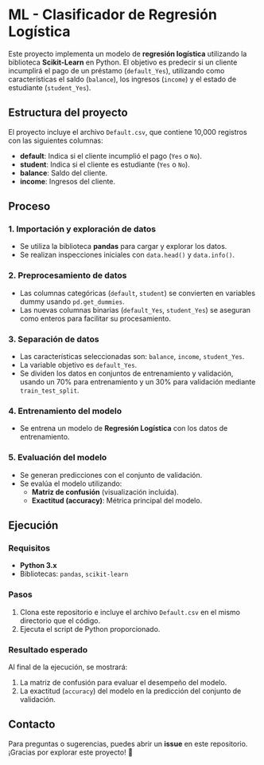 # ML - Clasificador de Regresión Logística  

Este proyecto implementa un modelo de **regresión logística** utilizando la biblioteca **Scikit-Learn** en Python. El objetivo es predecir si un cliente incumplirá el pago de un préstamo (`default_Yes`), utilizando como características el saldo (`balance`), los ingresos (`income`) y el estado de estudiante (`student_Yes`).

## Estructura del proyecto  

El proyecto incluye el archivo `Default.csv`, que contiene 10,000 registros con las siguientes columnas:  
- **default**: Indica si el cliente incumplió el pago (`Yes` o `No`).  
- **student**: Indica si el cliente es estudiante (`Yes` o `No`).  
- **balance**: Saldo del cliente.  
- **income**: Ingresos del cliente.  

## Proceso  

### 1. **Importación y exploración de datos**  
- Se utiliza la biblioteca **pandas** para cargar y explorar los datos.  
- Se realizan inspecciones iniciales con `data.head()` y `data.info()`.  

### 2. **Preprocesamiento de datos**  
- Las columnas categóricas (`default`, `student`) se convierten en variables dummy usando `pd.get_dummies`.  
- Las nuevas columnas binarias (`default_Yes`, `student_Yes`) se aseguran como enteros para facilitar su procesamiento.  

### 3. **Separación de datos**  
- Las características seleccionadas son: `balance`, `income`, `student_Yes`.  
- La variable objetivo es `default_Yes`.  
- Se dividen los datos en conjuntos de entrenamiento y validación, usando un 70% para entrenamiento y un 30% para validación mediante `train_test_split`.  

### 4. **Entrenamiento del modelo**  
- Se entrena un modelo de **Regresión Logística** con los datos de entrenamiento.  

### 5. **Evaluación del modelo**  
- Se generan predicciones con el conjunto de validación.  
- Se evalúa el modelo utilizando:  
  - **Matriz de confusión** (visualización incluida).  
  - **Exactitud (accuracy)**: Métrica principal del modelo.  

## Ejecución  

### Requisitos  
- **Python 3.x**  
- Bibliotecas: `pandas`, `scikit-learn`

### Pasos  
1. Clona este repositorio e incluye el archivo `Default.csv` en el mismo directorio que el código.  
2. Ejecuta el script de Python proporcionado.  

### Resultado esperado  
Al final de la ejecución, se mostrará:  
1. La matriz de confusión para evaluar el desempeño del modelo.  
2. La exactitud (`accuracy`) del modelo en la predicción del conjunto de validación.  

## Contacto  
Para preguntas o sugerencias, puedes abrir un **issue** en este repositorio. ¡Gracias por explorar este proyecto! 🚀
